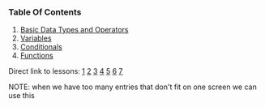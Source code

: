 ### Table Of Contents

1. [Basic Data Types and Operators](#basic-data-types)
1. [Variables](#variables)
1. [Conditionals](#if)
1. [Functions](#functions)

Direct link to lessons: [1](#lesson1) [2](#lesson2) [3](#lesson3) [4](#lesson4) [5](#lesson5) [6](#lesson6) [7](#lesson7)

NOTE: when we have too many entries that don't fit on one screen we can use this <!-- .slide: style="font-size:80%" -->
